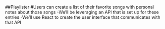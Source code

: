##Playlister
#Users can create a list of their favorite songs with personal notes about those songs
-We’ll be leveraging an API that is set up for these entries
-We’ll use React to create the user interface that communicates with that API
